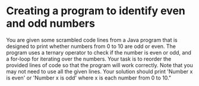 # Creating a program to identify even and odd numbers

You are given some scrambled code lines from a Java program that is designed to print whether numbers from 0 to 10 are odd or even. The program uses a ternary operator to check if the number is even or odd, and a for-loop for iterating over the numbers. Your task is to reorder the provided lines of code so that the program will work correctly. Note that you may not need to use all the given lines. Your solution should print 'Number x is even' or 'Number x is odd' where x is each number from 0 to 10."

